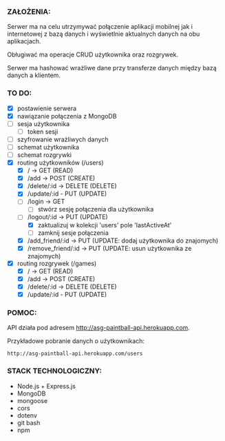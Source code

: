 ### ZAŁOŻENIA:

  Serwer ma na celu utrzymywać połączenie aplikacji mobilnej jak i internetowej z bazą danych i wyświetlnie aktualnych danych na obu aplikacjach.

  Obługiwać ma operacje CRUD użytkownika oraz rozgrywek.

  Serwer ma hashować wrażliwe dane przy transferze danych między bazą danych a klientem.
  
### TO DO:
- [x] postawienie serwera
- [x] nawiązanie połączenia z MongoDB
- [ ] sesja użytkownika
  - [ ] token sesji
- [ ] szyfrowanie wrażliwych danych
- [ ] schemat użytkownika
- [ ] schemat rozgrywki 
- [x] routing użytkowników (/users)
  - [x] / -> GET (READ)
  - [x] /add -> POST (CREATE)
  - [x] /delete/:id -> DELETE (DELETE)
  - [x] /update/:id - PUT (UPDATE)
  - [ ] /login -> GET
    - [ ] stwórz sesję połączenia dla użytkownika
  - [ ] /logout/:id -> PUT (UPDATE) 
    - [x] zaktualizuj w kolekcji 'users' pole 'lastActiveAt'
    - [ ] zamknij sesje połączenia
  - [x] /add_friend/:id -> PUT (UPDATE: dodaj użytkownika do znajomych)
  - [x] /remove_friend/:id -> PUT (UPDATE: usun użytkownika ze znajomych)
- [x] routing rozgrywek (/games)
  - [x] / -> GET (READ)
  - [x] /add -> POST (CREATE)
  - [x] /delete/:id -> DELETE (DELETE)
  - [x] /update/:id - PUT (UPDATE)
  
### POMOC: 

  API działa pod adresem http://asg-paintball-api.herokuapp.com.

  Przykładowe pobranie danych o użytkownikach:
  ```
  http://asg-paintball-api.herokuapp.com/users
  ```

### STACK TECHNOLOGICZNY:
- Node.js + Express.js
- MongoDB
- mongoose
- cors
- dotenv
- git bash
- npm